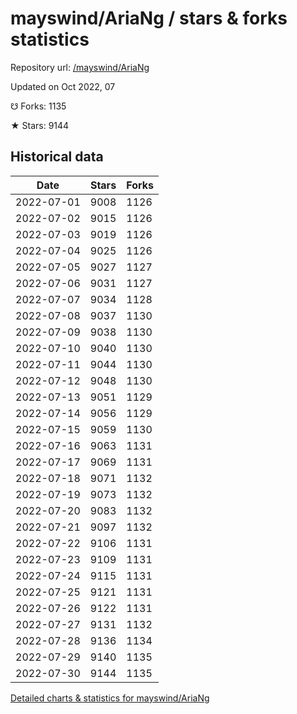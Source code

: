 # mayswind/AriaNg / stars & forks statistics

Repository url: [/mayswind/AriaNg](https://github.com/mayswind/AriaNg)

Updated on Oct 2022, 07

☋ Forks: 1135

★ Stars: 9144

## Historical data
| Date | Stars | Forks |
|------|-------|-------|
| 2022-07-01 | 9008 | 1126 | 
| 2022-07-02 | 9015 | 1126 | 
| 2022-07-03 | 9019 | 1126 | 
| 2022-07-04 | 9025 | 1126 | 
| 2022-07-05 | 9027 | 1127 | 
| 2022-07-06 | 9031 | 1127 | 
| 2022-07-07 | 9034 | 1128 | 
| 2022-07-08 | 9037 | 1130 | 
| 2022-07-09 | 9038 | 1130 | 
| 2022-07-10 | 9040 | 1130 | 
| 2022-07-11 | 9044 | 1130 | 
| 2022-07-12 | 9048 | 1130 | 
| 2022-07-13 | 9051 | 1129 | 
| 2022-07-14 | 9056 | 1129 | 
| 2022-07-15 | 9059 | 1130 | 
| 2022-07-16 | 9063 | 1131 | 
| 2022-07-17 | 9069 | 1131 | 
| 2022-07-18 | 9071 | 1132 | 
| 2022-07-19 | 9073 | 1132 | 
| 2022-07-20 | 9083 | 1132 | 
| 2022-07-21 | 9097 | 1132 | 
| 2022-07-22 | 9106 | 1131 | 
| 2022-07-23 | 9109 | 1131 | 
| 2022-07-24 | 9115 | 1131 | 
| 2022-07-25 | 9121 | 1131 | 
| 2022-07-26 | 9122 | 1131 | 
| 2022-07-27 | 9131 | 1132 | 
| 2022-07-28 | 9136 | 1134 | 
| 2022-07-29 | 9140 | 1135 | 
| 2022-07-30 | 9144 | 1135 | 


[Detailed charts & statistics for mayswind/AriaNg](https://reviewgithub.com/rep/mayswind/AriaNg)
